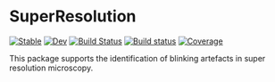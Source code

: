 # SuperResolution

[![Stable](https://img.shields.io/badge/docs-stable-blue.svg)](https://pgsch.github.io/SuperResolution/)
[![Dev](https://img.shields.io/badge/docs-dev-blue.svg)](https://pgsch.github.io/SuperResolution/)
[![Build Status](https://travis-ci.com/PGSch/SuperResolution.svg?branch=master)](https://travis-ci.com/PGSch/SuperResolution.jl)
[![Build status](https://ci.appveyor.com/api/projects/status/lsftvomwnugjr87a?svg=true)](https://ci.appveyor.com/project/PGSch/superresolution)
[![Coverage](https://codecov.io/gh/PGSch/SuperResolution.jl/branch/master/graph/badge.svg)](https://codecov.io/gh/PGSch/SuperResolution.jl)

This package supports the identification of blinking artefacts in super resolution microscopy.
